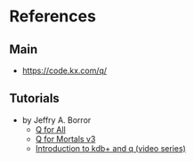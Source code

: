 # References


## Main

- https://code.kx.com/q/

## Tutorials

- by Jeffry A. Borror
    - [Q for All](https://code.kx.com/q/tutorials/q-for-all/)
    - [Q for Mortals v3](https://code.kx.com/q/q4m3/)
    - [Introduction to kdb+ and q (video series)](https://www.youtube.com/playlist?list=PLypX5sYuDqvrwBD2EMWadIMiTqJZmVsqm)
